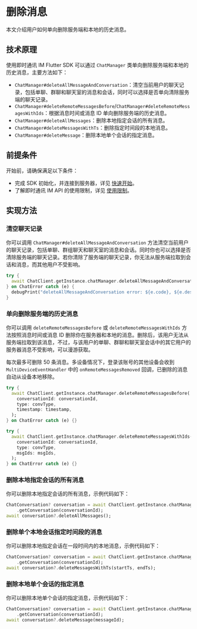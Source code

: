 # 删除消息

<Toc />

本文介绍用户如何单向删除服务端和本地的历史消息。

## 技术原理

使用即时通讯 IM Flutter SDK 可以通过 `ChatManager` 类单向删除服务端和本地的历史消息，主要方法如下：

- `ChatManager#deleteAllMessageAndConversation`：清空当前用户的聊天记录，包括单聊、群聊和聊天室的消息和会话，同时可以选择是否单向清除服务端的聊天记录。
- `ChatManager#deleteRemoteMessagesBefore`/`ChatManager#deleteRemoteMessagesWithIds`：根据消息时间或消息 ID 单向删除服务端的历史消息。
- `ChatManager#deleteAllMessages`：删除本地指定会话的所有消息。
- `ChatManager#deleteMessagesWithTs`：删除指定时间段的本地消息。
- `ChatManager#deleteMessage`：删除本地单个会话的指定消息。

## 前提条件

开始前，请确保满足以下条件：

- 完成 SDK 初始化，并连接到服务器，详见 [快速开始](quickstart.html)。
- 了解即时通讯 IM API 的使用限制，详见 [使用限制](limitation.html)。

## 实现方法

### 清空聊天记录

你可以调用 `ChatManager#deleteAllMessageAndConversation` 方法清空当前用户的聊天记录，包括单聊、群组聊天和聊天室的消息和会话。同时你也可以选择是否清除服务端的聊天记录。若你清除了服务端的聊天记录，你无法从服务端拉取到会话和消息，而其他用户不受影响。

```dart
try {
  await ChatClient.getInstance.chatManager.deleteAllMessageAndConversation(clearServerData: true);
} on ChatError catch (e) {
  debugPrint("deleteAllMessageAndConversation error: ${e.code}, ${e.description}");
}
```

### 单向删除服务端的历史消息

你可以调用 `deleteRemoteMessagesBefore` 或 `deleteRemoteMessagesWithIds` 方法按照消息时间或消息 ID 删除你在服务器和本地的消息。删除后，该用户无法从服务端拉取到该消息，不过，与该用户的单聊、群聊和聊天室会话中的其它用户的服务器消息不受影响，可以漫游获取。

每次最多可删除 50 条消息。多设备情况下，登录该账号的其他设备会收到 `MultiDeviceEventHandler` 中的 `onRemoteMessagesRemoved` 回调，已删除的消息自动从设备本地移除。

```dart
try {
  await ChatClient.getInstance.chatManager.deleteRemoteMessagesBefore(
    conversationId: conversationId,
    type: convType,
    timestamp: timestamp,
  );
} on ChatError catch (e) {}

try {
  await ChatClient.getInstance.chatManager.deleteRemoteMessagesWithIds(
    conversationId: conversationId,
    type: convType,
    msgIds: msgIds,
  );
} on ChatError catch (e) {}
```

### 删除本地指定会话的所有消息

你可以删除本地指定会话的所有消息，示例代码如下：

```dart
ChatConversation? conversation = await ChatClient.getInstance.chatManager
    .getConversation(conversationId);
await conversation?.deleteAllMessages();
```

### 删除单个本地会话指定时间段的消息

你可以删除本地指定会话在一段时间内的本地消息，示例代码如下：

```dart
ChatConversation? conversation = await ChatClient.getInstance.chatManager
    .getConversation(conversationId);
await conversation?.deleteMessagesWithTs(startTs, endTs);
```

### 删除本地单个会话的指定消息

你可以删除本地单个会话的指定消息，示例代码如下：

```dart
ChatConversation? conversation = await ChatClient.getInstance.chatManager
    .getConversation(conversationId);
await conversation?.deleteMessage(messageId);
```
